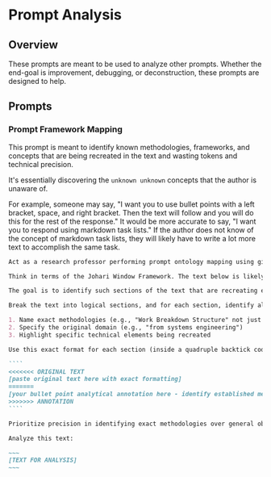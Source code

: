# Prompt Analysis

## Overview

These prompts are meant to be used to analyze other prompts. Whether the end-goal is improvement, debugging, or deconstruction, these prompts are designed to help.

## Prompts

### Prompt Framework Mapping

This prompt is meant to identify known methodologies, frameworks, and concepts that are being recreated in the text and wasting tokens and technical precision.

It's essentially discovering the `unknown unknown` concepts that the author is unaware of.

For example, someone may say, "I want you to use bullet points with a left bracket, space, and right bracket. Then the text will follow and you will do this for the rest of the response." It would be more accurate to say, "I want you to respond using markdown task lists." If the author does not know of the concept of markdown task lists, they will likely have to write a lot more text to accomplish the same task.

`````md
Act as a research professor performing prompt ontology mapping using git merge conflict visualization. 

Think in terms of the Johari Window Framework. The text below is likely a "blind spot" for the author and many known concepts are being recreated due to the `unknown unknown` quadrant.

The goal is to identify such sections of the text that are recreating established methodologies/frameworks/concepts and to annotate them; thus, eliminating any verbose attempts to "reinvent the wheel".

Break the text into logical sections, and for each section, identify all likely `unknown unknown` concepts that are being recreated. Identify specific established methodologies being recreated in this text, using the most precise technical terminology possible. For each section:

1. Name exact methodologies (e.g., "Work Breakdown Structure" not just "task breakdown")
2. Specify the original domain (e.g., "from systems engineering")  
3. Highlight specific technical elements being recreated

Use this exact format for each section (inside a quadruple backtick code block):

````
<<<<<<< ORIGINAL TEXT
[paste original text here with exact formatting]
=======
[your bullet point analytical annotation here - identify established methodologies/frameworks/concepts this text is recreating]
>>>>>>> ANNOTATION
````

Prioritize precision in identifying exact methodologies over general observations.

Analyze this text:

~~~
[TEXT FOR ANALYSIS]
~~~
`````